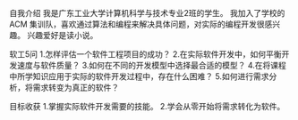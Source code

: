 自我介绍
我是广东工业大学计算机科学与技术专业2班的学生。
我加入了学校的 ACM 集训队，喜欢通过算法和编程来解决具体问题，对实际的编程开发很感兴趣。
兴趣爱好是读小说。

软工5问
1.怎样评估一个软件工程项目的成功？
2.在实际软件开发中，如何平衡开发速度与软件质量？
3.如何在不同的开发模型中选择最合适的模型？
4.在将课程中所学知识应用于实际的软件开发过程中，存在什么困难？
5.如何进行需求分析，将需求转变为真正的软件？

目标收获
1.掌握实际软件开发需要的技能。
2.学会从零开始将需求转化为软件。
